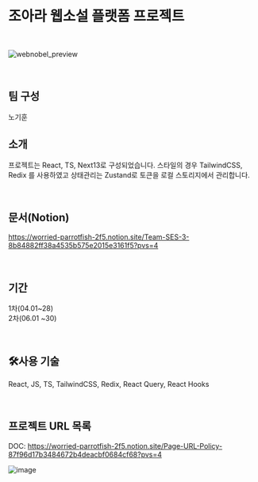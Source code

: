 # 조아라 웹소설 플랫폼 프로젝트

<br>

![webnobel_preview](https://github.com/Ropung/integrated-api-workspace/assets/85475762/0a0c64b4-faf5-40cf-8333-4b29bdff9c0a)

<br>

## 팀 구성
노기훈


## 소개
프로젝트는 React, TS, Next13로 구성되었습니다.
스타일의 경우 TailwindCSS, Redix 를 사용하였고 상태관리는 Zustand로 토큰을 로컬 스토리지에서 관리합니다.

<br>

## 문서(Notion)
https://worried-parrotfish-2f5.notion.site/Team-SES-3-8b84882ff38a4535b575e2015e3161f5?pvs=4

<br>

## 기간
1차(04.01~28) 
<br>
2차(06.01 ~30)

<br>

## 🛠사용 기술

React, JS, TS, TailwindCSS, Redix, React Query, React Hooks


<br>

## 프로젝트 URL 목록

DOC: https://worried-parrotfish-2f5.notion.site/Page-URL-Policy-87f96d17b3484672b4deacbf0684cf68?pvs=4

![image](https://github.com/Ropung/react-joara-front/assets/85475762/f5e7e50b-de46-4fbe-9964-106460d20e09)


<br>

